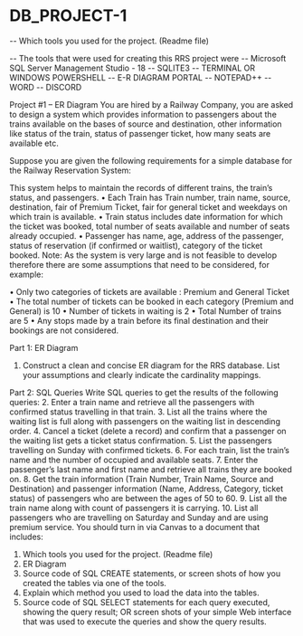 # DB_PROJECT-1

-- Which tools you used for the project. (Readme file)

-- The tools that were used for creating this RRS project were 
-- Microsoft SQL Server Management Studio - 18 
-- SQLITE3
-- TERMINAL OR WINDOWS POWERSHELL
-- E-R DIAGRAM PORTAL 
-- NOTEPAD++
-- WORD
-- DISCORD

Project #1 – ER Diagram
You are hired by a Railway Company, you are asked to design a system which provides information to passengers about the trains available on the bases of source and destination, other information like status of the train, status of passenger ticket, how many seats are available etc.

Suppose you are given the following requirements for a simple database for the Railway Reservation System:

This system helps to maintain the records of different trains, the train’s status, and passengers.
• Each Train has Train number, train name, source, destination, fair of Premium Ticket, fair for general ticket and weekdays on which train is available.
• Train status includes date information for which the ticket was booked, total number of seats available and number of seats already occupied.
• Passenger has name, age, address of the passenger, status of reservation (if confirmed or waitlist), category of the ticket booked.
Note: As the system is very large and is not feasible to develop therefore there are some assumptions that need to be considered, for example:

• Only two categories of tickets are available : Premium and General Ticket
• The total number of tickets can be booked in each category (Premium and General) is 10
• Number of tickets in waiting is 2
• Total Number of trains are 5
• Any stops made by a train before its final destination and their bookings are not considered.

Part 1: ER Diagram
1. Construct a clean and concise ER diagram for the RRS database. List your assumptions and clearly indicate the cardinality mappings.

Part 2: 
SQL Queries
Write SQL queries to get the results of the following queries:
2. Enter a train name and retrieve all the passengers with confirmed status travelling in that train.
3. List all the trains where the waiting list is full along with passengers on the waiting list in descending order.
4. Cancel a ticket (delete a record) and confirm that a passenger on the waiting list gets a ticket status confirmation.
5. List the passengers travelling on Sunday with confirmed tickets.
6. For each train, list the train’s name and the number of occupied and available seats.
7. Enter the passenger’s last name and first name and retrieve all trains they are booked on. 8. Get the train information (Train Number, Train Name, Source and Destination) and passenger information (Name, Address, Category, ticket status) of passengers who are between the ages of 50 to 60. 9. List all the train name along with count of passengers it is carrying.
10. List all passengers who are travelling on Saturday and Sunday and are using premium service.
You should turn in via Canvas to a document that includes:
1. Which tools you used for the project. (Readme file)
2. ER Diagram
3. Source code of SQL CREATE statements, or screen shots of how you created the tables via one of the tools.
4. Explain which method you used to load the data into the tables.
5. Source code of SQL SELECT statements for each query executed, showing the query result; OR screen shots of your simple Web interface that was used to execute the queries and show the query results.
